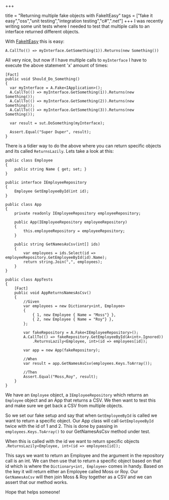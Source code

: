 +++

title = "Returning multiple fake objects with FakeItEasy"
tags = ["fake it easy","oss","unit testing","integration testing","c#",".net"]
+++
I was recently writing some unit tests where I needed to test that multiple calls to an interface returned different objects.  

With [FakeItEasy][2] this is easy:

    A.CallTo(() => myInterface.GetSomething(1)).Returns(new Something())

All very nice, but now if I have multiple calls to `myInterface` I have to execute the above statement 'x' amount of times:

    [Fact]
    public void Should_Do_Something()
    {
      var myInterface = A.Fake<IApplication>();
      A.CallTo(() => myInterface.GetSomething(1)).Returns(new Something());
      A.CallTo(() => myInterface.GetSomething(2)).Returns(new Something());
      A.CallTo(() => myInterface.GetSomething(3)).Returns(new Something());
      
      var result = sut.DoSomething(myInterface);
      
      Assert.Equal("Super Duper", result);
    }
<!--more-->

There is a tidier way to do the above where you can return specific objects and its called `ReturnsLazily`.  Lets take a look at this:


    public class Employee
    {
        public string Name { get; set; }
    }

    public interface IEmployeeRepository
    {
        Employee GetEmployeeById(int id);
    }

    public class App
    {
        private readonly IEmployeeRepository employeeRepository;

        public App(IEmployeeRepository employeeRepository)
        {
            this.employeeRepository = employeeRepository;
        }

        public string GetNamesAsCsv(int[] ids)
        {
            var employees = ids.Select(id => employeeRepository.GetEmployeeById(id).Name);
            return string.Join(",", employees);
        }
    }

    public class AppTests
    {
        [Fact]
        public void AppReturnsNamesAsCsv()
        {
            //Given
            var employees = new Dictionary<int, Employee>
            {
                { 1, new Employee { Name = "Moss"} },
                { 2, new Employee { Name = "Roy"} },
            };

            var fakeRepository = A.Fake<IEmployeeRepository>();
            A.CallTo(() => fakeRepository.GetEmployeeById(A<int>.Ignored))
                .ReturnsLazily<Employee, int>(id => employees[id]);

            var app = new App(fakeRepository);

            //When
            var result = app.GetNamesAsCsv(employees.Keys.ToArray());

            //Then
            Assert.Equal("Moss,Roy", result);
        }
    }

We have an `Employee` object, a `IEmployeeRepository` which returns an `Employee` object and an App that returns a CSV.  We then want to test this and make sure we get back a CSV from multiple objects.

So we set our fake setup and say that when `GetEmployeeById` is called we want to return a specific object.  Our App class will call `GetEmployeeById` twice with the id of 1 and 2.  This is done by passing in `employees.Keys.ToArray()` to our GetNamesAsCsv method under test. 

When this is called with the id we want to return specific objects `.ReturnsLazily<Employee, int>(id => employees[id]);`

This says we want to return an Employee and the argument in the repository call is an int.  We can then use that to return a specific object based on that id which is where the `Dictionary<int, Employee>` comes in handy.  Based on the key it will return either an Employee called Moss or Roy.  Our `GetNamesAsCsv` will then join Moss & Roy together as a CSV and we can assert that our method works.

Hope that helps someone!

[1]: http://blog.jonathanchannon.com/2013/09/11/comparing-object-instances-with-fakeiteasy/
[2]: https://github.com/FakeItEasy/FakeItEasy

